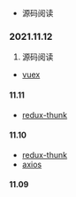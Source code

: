 - 源码阅读
### 2021.11.12
  1. 源码阅读
  - [vuex](https://github1s.com/the-last/vuex/blob/HEAD/src/store/actions.js)

#### 11.11
- [redux-thunk](https://github1s.com/reduxjs/redux-thunk/blob/v2.0.1/test/index.js)

#### 11.10
- [redux-thunk](https://github1s.com/reduxjs/redux-thunk/blob/v2.0.1/test/index.js)
- [axios](https://github1s.com/axios/axios/blob/v0.21.2/lib/axios.js)

#### 11.09